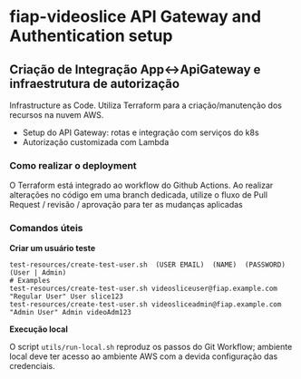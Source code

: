 fiap-videoslice API Gateway and Authentication setup
====================================================

## Criação de Integração App<->ApiGateway e infraestrutura de autorização

Infrastructure as Code. Utiliza Terraform para a criação/manutenção dos recursos na nuvem AWS.

- Setup do API Gateway: rotas e integração com serviços do k8s
- Autorização customizada com Lambda

### Como realizar o deployment

O Terraform está integrado ao workflow do Github Actions.
Ao realizar alterações no código em uma branch dedicada, utilize o fluxo de Pull Request / revisão / aprovação  para ter as mudanças aplicadas




### Comandos úteis

**Criar um usuário teste**

    test-resources/create-test-user.sh  (USER EMAIL)  (NAME)  (PASSWORD)  (User | Admin)
    # Examples
    test-resources/create-test-user.sh videosliceuser@fiap.example.com "Regular User" User slice123
    test-resources/create-test-user.sh videosliceadmin@fiap.example.com "Admin User" Admin videoAdm123


**Execução local**

O script `utils/run-local.sh` reproduz os passos do Git Workflow; ambiente local deve ter acesso ao ambiente AWS com a devida configuração das credenciais.

